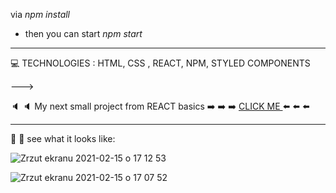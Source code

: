  via *npm install*
* then you can start *npm start*



----

:computer: TECHNOLOGIES : HTML, CSS , REACT, NPM, STYLED COMPONENTS



———>


:speaker: :speaker: My next small project from REACT basics  :arrow_right: :arrow_right: :arrow_right: [CLICK ME ](https://github.com/martynakiljan/React-Redux-Calendar) :arrow_left: :arrow_left: :arrow_left:

----



:mag_right: :mag_right: see what it looks like:



![Zrzut ekranu 2021-02-15 o 17 12 53](https://user-images.githubusercontent.com/59742201/107970194-178dde00-6fb1-11eb-843e-386039110fca.png)



![Zrzut ekranu 2021-02-15 o 17 07 52](https://user-images.githubusercontent.com/59742201/107969777-80288b00-6fb0-11eb-8dd7-94db78abe6cb.png)


